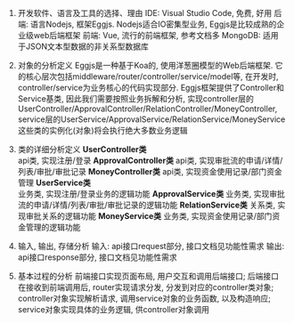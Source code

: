1. 开发软件、语言及工具的选择、理由
IDE: Visual Studio Code, 免费, 好用
后端: 语言Nodejs, 框架Eggjs. Nodejs适合IO密集型业务, Eggjs是比较成熟的企业级web后端框架
前端: Vue, 流行的前端框架, 参考文档多
MongoDB: 适用于JSON文本型数据的非关系型数据库

2. 对象的分析定义
Eggjs是一种基于Koa的, 使用洋葱圈模型的Web后端框架.
它的核心层次包括middleware/router/controller/service/model等,
在开发时, controller/service为业务核心的代码实现部分.
Eggjs框架提供了Controller和Service基类, 因此我们需要按照业务拆解和分析,
实现controller层的UserController/ApprovalController/RelationController/MoneyController,
service层的UserService/ApprovalService/RelationService/MoneyService
这些类的实例化(对象)将会执行绝大多数业务逻辑
 
3. 类的详细分析定义
**UserController类**  
api类, 实现注册/登录
**ApprovalController类**
api类, 实现审批流的申请/详情/列表/审批/审批记录
**MoneyController类**
api类, 实现资金使用记录/部门资金管理
**UserService类**  
业务类, 实现注册/登录业务的逻辑功能
**ApprovalService类**
业务类, 实现审批流的申请/详情/列表/审批/审批记录的逻辑功能
**RelationService类**
关系类, 实现审批关系的逻辑功能
**MoneyService类**
业务类, 实现资金使用记录/部门资金管理的逻辑功能

4. 输入, 输出, 存储分析
输入: api接口request部分, 接口文档见功能性需求
输出: api接口response部分, 接口文档见功能性需求

5. 基本过程的分析
前端接口实现页面布局, 用户交互和调用后端接口;
后端接口在接收到前端调用后,
router实现请求分发, 分发到对应的controller类对象;
controller对象实现解析请求, 调用service对象的业务函数, 以及构造响应;
service对象实现具体的业务逻辑, 供controller对象调用
